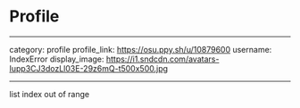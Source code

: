 # Profile

---

category: profile
profile_link: https://osu.ppy.sh/u/10879600
username: IndexError
display_image: https://i1.sndcdn.com/avatars-Iupp3CJ3dozLl03E-29z6mQ-t500x500.jpg

---

list index out of range
